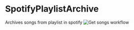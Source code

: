 # SpotifyPlaylistArchive
Archives songs from playlist in spotify
![Get songs workflow](https://github.com/igstarr/SpotifyPlaylistArchive/actions/workflows/update-songs-function-workflow.yml/badge.svg)
